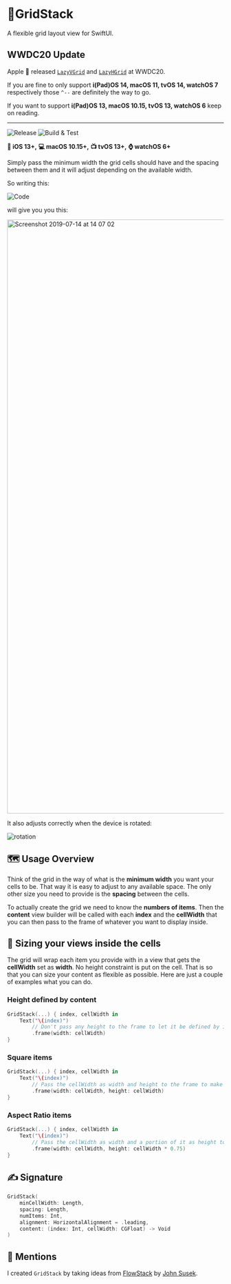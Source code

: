 # 📱GridStack

A flexible grid layout view for SwiftUI.

## WWDC20 Update

Apple  released [`LazyVGrid`](https://developer.apple.com/documentation/swiftui/lazyvgrid) and [`LazyHGrid`](https://developer.apple.com/documentation/swiftui/lazyhgrid) at WWDC20.

If you are fine to only support **i(Pad)OS 14, macOS 11, tvOS 14, watchOS 7** respectively those `^--` are definitely the way to go.

If you want to support **i(Pad)OS 13, macOS 10.15, tvOS 13, watchOS 6** keep on reading.

---

![Release](https://img.shields.io/github/v/release/pietropizzi/GridStack?color=blue&sort=semver)
![Build & Test](https://github.com/pietropizzi/GridStack/workflows/Build%20&%20Test/badge.svg)

**📱 iOS 13+,**
**💻 macOS 10.15+,**
**📺 tvOS 13+,**
**⌚ watchOS 6+**

Simply pass the minimum width the grid cells should have and the spacing between them and it will adjust depending on the available width.

So writing this:

![Code](https://user-images.githubusercontent.com/410305/74313631-5670ce80-4d74-11ea-9814-4e06e8463372.png)

will give you you this:

<img width="1378" alt="Screenshot 2019-07-14 at 14 07 02" src="https://user-images.githubusercontent.com/410305/61183368-de58f380-a640-11e9-9025-1c174c040c6e.png">


It also adjusts correctly when the device is rotated:

![rotation](https://user-images.githubusercontent.com/410305/61183421-6dfea200-a641-11e9-99c8-3f24cc35d1d8.gif)

## 🗺 Usage Overview

Think of the grid in the way of what is the **minimum width** you want your cells to be. That way it is easy to adjust to any available space. The only other size you need to provide is the **spacing** between the cells.

To actually create the grid we need to know the **numbers of items**. Then the **content** view builder will be called with each **index** and the **cellWidth** that you can then pass to the frame of whatever you want to display inside.

## 👕 Sizing your views inside the cells

The grid will wrap each item you provide with in a view that gets the **cellWidth** set as **width**. No height constraint is put on the cell. That is so that you can size your content as flexible as possible. Here are just a couple of examples what you can do.

### Height defined by content

```swift
GridStack(...) { index, cellWidth in
    Text("\(index)")
        // Don't pass any height to the frame to let it be defined by it's content
        .frame(width: cellWidth)
}
```

### Square items

```swift
GridStack(...) { index, cellWidth in
    Text("\(index)")
        // Pass the cellWidth as width and height to the frame to make a square
        .frame(width: cellWidth, height: cellWidth)
}
```

### Aspect Ratio items

```swift
GridStack(...) { index, cellWidth in
    Text("\(index)")
        // Pass the cellWidth as width and a portion of it as height to get a certain aspect ratio
        .frame(width: cellWidth, height: cellWidth * 0.75)
}
```

## ✍️ Signature

```swift
GridStack(
    minCellWidth: Length,
    spacing: Length,
    numItems: Int,
    alignment: HorizontalAlignment = .leading,
    content: (index: Int, cellWidth: CGFloat) -> Void
)
```

## 📝 Mentions

I created `GridStack` by taking ideas from [FlowStack](https://github.com/johnsusek/FlowStack) by [John Susek](https://github.com/johnsusek).
